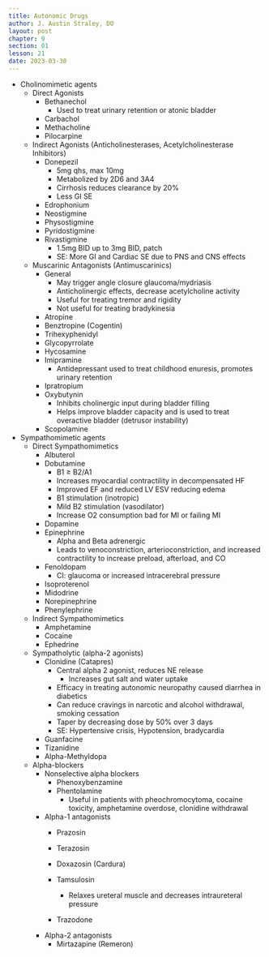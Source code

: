 ```yaml
---
title: Autonomic Drugs
author: J. Austin Straley, DO
layout: post
chapter: 9
section: 01
lesson: 21
date: 2023-03-30
---
```


- Cholinomimetic agents
  - Direct Agonists
    - Bethanechol
      - Used to treat urinary retention or atonic bladder
    - Carbachol
    - Methacholine
    - Pilocarpine
  - Indirect Agonists (Anticholinesterases, Acetylcholinesterase Inhibitors)
    - Donepezil
      - 5mg qhs, max 10mg
      - Metabolized by 2D6 and 3A4
      - Cirrhosis reduces clearance by 20%
      - Less GI SE
    - Edrophonium
    - Neostigmine
    - Physostigmine
    - Pyridostigmine
    - Rivastigmine
      - 1.5mg BID up to 3mg BID, patch
      - SE: More GI and Cardiac SE due to PNS and CNS effects
  - Muscarinic Antagonists (Antimuscarinics)
    - General
      - May trigger angle closure glaucoma/mydriasis
      - Anticholinergic effects, decrease acetylcholine activity
      - Useful for treating tremor and rigidity
      - Not useful for treating bradykinesia
    - Atropine
    - Benztropine (Cogentin)
    - Trihexyphenidyl
    - Glycopyrrolate
    - Hycosamine
    - Imipramine
      - Antidepressant used to treat childhood enuresis, promotes urinary retention
    - Ipratropium
    - Oxybutynin
      - Inhibits cholinergic input during bladder filling
      - Helps improve bladder capacity and is used to treat overactive bladder (detrusor instability)
    - Scopolamine
- Sympathomimetic agents
  - Direct Sympathomimetics
    - Albuterol
    - Dobutamine
      - B1 ≥ B2/A1
      - Increases myocardial contractility in decompensated HF
      - Improved EF and reduced LV ESV reducing edema
      - B1 stimulation (inotropic)
      - Mild B2 stimulation (vasodilator)
      - Increase O2 consumption bad for MI or failing MI
    - Dopamine
    - Epinephrine
      - Alpha and Beta adrenergic
      - Leads to venoconstriction, arterioconstriction, and increased contractility to increase preload, afterload, and CO
    - Fenoldopam
      - CI: glaucoma or increased intracerebral pressure
    - Isoproterenol
    - Midodrine
    - Norepinephrine
    - Phenylephrine
  - Indirect Sympathomimetics
    - Amphetamine
    - Cocaine
    - Ephedrine
  - Sympatholytic (alpha-2 agonists)
    - Clonidine (Catapres)
      - Central alpha 2 agonist, reduces NE release
        - Increases gut salt and water uptake
      - Efficacy in treating autonomic neuropathy caused diarrhea in diabetics
      - Can reduce cravings in narcotic and alcohol withdrawal, smoking cessation
      - Taper by decreasing dose by 50% over 3 days
      - SE: Hypertensive crisis, Hypotension, bradycardia
    - Guanfacine
    - Tizanidine
    - Alpha-Methyldopa
  - Alpha-blockers
    - Nonselective alpha blockers
      - Phenoxybenzamine
      - Phentolamine
        - Useful in patients with pheochromocytoma, cocaine toxicity, amphetamine overdose, clonidine withdrawal
    - Alpha-1 antagonists
      - Prazosin
      - Terazosin

      - Doxazosin (Cardura)

      - Tamsulosin
        - Relaxes ureteral muscle and decreases intraureteral pressure
      - Trazodone
    - Alpha-2 antagonists
      - Mirtazapine (Remeron)